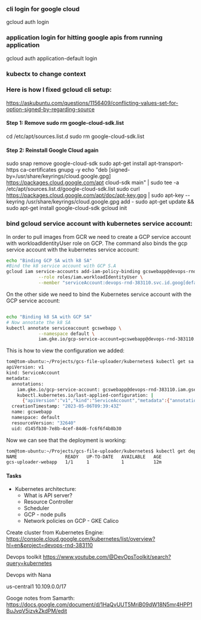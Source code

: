 ### cli login for google cloud
gcloud auth login

### application login for hitting google apis from running application
gcloud auth application-default login

### kubectx to change context


### Here is how I fixed gcloud cli setup:
https://askubuntu.com/questions/1156409/conflicting-values-set-for-option-signed-by-regarding-source

#### Step 1: Remove sudo rm google-cloud-sdk.list
cd /etc/apt/sources.list.d
sudo rm google-cloud-sdk.list

#### Step 2: Reinstall Google Cloud again
sudo snap remove google-cloud-sdk
sudo apt-get install apt-transport-https ca-certificates gnupg -y
echo "deb [signed-by=/usr/share/keyrings/cloud.google.gpg] https://packages.cloud.google.com/apt cloud-sdk main" | sudo tee -a /etc/apt/sources.list.d/google-cloud-sdk.list
sudo curl https://packages.cloud.google.com/apt/doc/apt-key.gpg | sudo apt-key --keyring /usr/share/keyrings/cloud.google.gpg add -
sudo apt-get update && sudo apt-get install google-cloud-sdk
gcloud init


### bind gcloud service account with kubernetes service account:
In order to pull images from GCR we need to create a GCP service account with workloadIdentityUser role on GCP.
The command also binds the gcp service account with the kubernetes service account:
```bash
echo "Binding GCP SA with k8 SA"
#Bind the k8 service account with GCP S.A
gcloud iam service-accounts add-iam-policy-binding gcswebapp@devops-rnd-383110.iam.gserviceaccount.com \
            --role roles/iam.workloadIdentityUser \
            --member "serviceAccount:devops-rnd-383110.svc.id.goog[default/gcswebapp]"
```

On the other side we need to bind the Kubernetes service account with the GCP service account:
```bash

echo "Binding k8 SA with GCP SA"
# Now annotate the k8 SA
kubectl annotate serviceaccount gcswebapp \
            --namespace default \
            iam.gke.io/gcp-service-account=gcswebapp@devops-rnd-383110.iam.gserviceaccount.com

```

This is how to view the configuration we added:
```bash
tom@tom-ubuntu:~/Projects/gcs-file-uploader/kubernetes$ kubectl get sa gcswebapp -o yaml
apiVersion: v1
kind: ServiceAccount
metadata:
  annotations:
    iam.gke.io/gcp-service-account: gcswebapp@devops-rnd-383110.iam.gserviceaccount.com
    kubectl.kubernetes.io/last-applied-configuration: |
      {"apiVersion":"v1","kind":"ServiceAccount","metadata":{"annotations":{},"creationTimestamp":null,"name":"gcswebapp","namespace":"default"}}
  creationTimestamp: "2023-05-06T09:39:43Z"
  name: gcswebapp
  namespace: default
  resourceVersion: "32640"
  uid: d145fb30-7e8b-4cef-84d6-fc6f6f4b8b30
```
Now we can see that the deployment is working:
```bash
tom@tom-ubuntu:~/Projects/gcs-file-uploader/kubernetes$ kubectl get deployments
NAME                  READY   UP-TO-DATE   AVAILABLE   AGE
gcs-uploader-webapp   1/1     1            1           12m
```

#### Tasks
- Kubernetes architecture:
  - What is API server?
  - Resource Controller
  - Scheduler
  - GCP - node pulls
  - Network policies on GCP - GKE Calico

Create cluster from Kubernetes Engine:
https://console.cloud.google.com/kubernetes/list/overview?hl=en&project=devops-rnd-383110

Devops toolkit
https://www.youtube.com/@DevOpsToolkit/search?query=kubernetes

Devops with Nana

us-central1
10.109.0.0/17


Googe notes from Samarth:
https://docs.google.com/document/d/1HaQvUUT5MriB09dW18N5mr4HPP1BuJvqV5jzvkZkdPM/edit